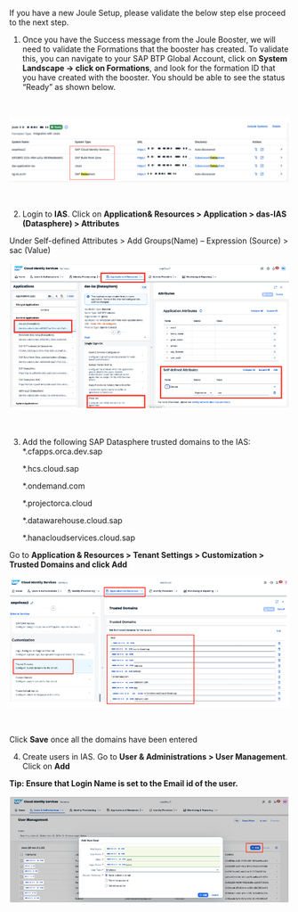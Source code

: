 If you have a new Joule Setup, please validate the below step else proceed to the next step.

1.	Once you have the Success message from the Joule Booster, we will need to validate the Formations that the booster has created. To validate this, you can navigate to your SAP BTP Global Account, click on <b>System Landscape -> click on Formations</b>, and look for the formation ID that you have created with the booster.  You should be able to see the status “Ready” as shown below.


 <br>
<p align="center"> 
<img src="images/3.6.1.png"> 
</p>
<br>
<p align="center" </p>

2.	Login to <b>IAS</b>. Click on <b>Application& Resources > Application > das-IAS (Datasphere) > Attributes</b>

Under Self-defined Attributes > Add Groups(Name) – Expression (Source) > sac (Value)
 <br>
<p align="center"> 
<img src="images/3.6.2.png"> 
</p>
<br>
<p align="center" </p>

3.  Add the following SAP Datasphere trusted domains to the IAS:
    *.cfapps.orca.dev.sap
    
    *.hcs.cloud.sap
    
    *.ondemand.com
    
    *.projectorca.cloud
    
    *.datawarehouse.cloud.sap
    
    *.hanacloudservices.cloud.sap

Go to <b>Application & Resources > Tenant Settings > Customization > Trusted Domains and click Add</b>
 <br>
<p align="center"> 
<img src="images/3.6.3.png"> 
</p>
<br>
<p align="center" </p>

Click <b>Save</b> once all the domains have been entered

4.	Create users in IAS. Go to <b>User & Administrations > User Management</b>. Click on <b>Add</b>

<b>Tip: Ensure that Login Name is set to the Email id of the user.</b>
 <br>
<p align="center"> 
<img src="images/3.6.4.png"> 
</p>
<br>
<p align="center" </p>

